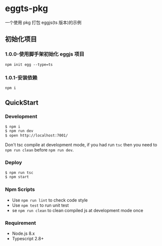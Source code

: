 # eggts-pkg

一个使用 pkg 打包 eggjs(ts 版本)的示例

## 初始化项目

### 1.0.0-使用脚手架初始化 eggjs 项目

```shell
npm init egg --type=ts
```

### 1.0.1-安装依赖

```shell
npm i
```

## QuickStart

### Development

```bash
$ npm i
$ npm run dev
$ open http://localhost:7001/
```

Don't tsc compile at development mode, if you had run `tsc` then you need to `npm run clean` before `npm run dev`.

### Deploy

```bash
$ npm run tsc
$ npm start
```

### Npm Scripts

- Use `npm run lint` to check code style
- Use `npm test` to run unit test
- se `npm run clean` to clean compiled js at development mode once

### Requirement

- Node.js 8.x
- Typescript 2.8+
